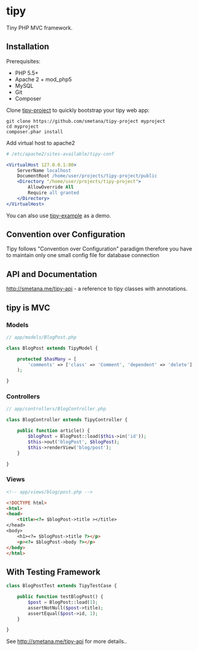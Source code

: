 # tipy

Tiny PHP MVC framework.

## Installation

Prerequisites:

* PHP 5.5+
* Apache 2 + mod_php5
* MySQL
* Git
* Composer

Clone [tipy-project](https://github.com/smetana/tipy-project) to quickly bootstrap your tipy web app:

```shell
git clone https://github.com/smetana/tipy-project myproject
cd myproject
composer.phar install
```
Add virtual host to apache2

```apache
# /etc/apache2/sites-available/tipy-conf

<VirtualHost 127.0.0.1:80>
    ServerName localhost
    DocumentRoot /home/user/projects/tipy-project/public
    <Directory "/home/user/projects/tipy-project">
        AllowOverride All
        Require all granted
    </Directory>
</VirtualHost>
```
You can also use [tipy-example](https://github.com/smetana/tipy-example) as a demo.

## Convention over Configuration

Tipy follows "Convention over Configuration" paradigm therefore you have
to maintain only one small config file for database connection

## API and Documentation

http://smetana.me/tipy-api - a reference to tipy classes with annotations.

## tipy is MVC

### Models
```php
// app/models/BlogPost.php

class BlogPost extends TipyModel {

    protected $hasMany = [
        'comments' => ['class' => 'Comment', 'dependent' => 'delete']
    );

}
```
### Controllers
```php
// app/controllers/BlogController.php

class BlogController extends TipyController {

    public function article() {
        $blogPost = BlogPost::load($this->in('id'));
        $this->out('blogPost', $blogPost);
        $this->renderView('blog/post');
    }

}
```

### Views
```html
<!-- app/views/blog/post.php -->

<!DOCTYPE html>
<html>
<head>
    <title><?= $blogPost->title ></title>
</head>
<body>
    <h1><?= $blogPost->title ?></p>
    <p><?= $blogPost->body ?></p>
</body>
</html>
```
## With Testing Framework

```php
class BlogPostTest extends TipyTestCase {

    public function testBlogPost() {
        $post = BlogPost::load(1);
        assertNotNull($post->title);
        assertEqual($post->id, 1);
    }

}
```

See http://smetana.me/tipy-api for more details..
